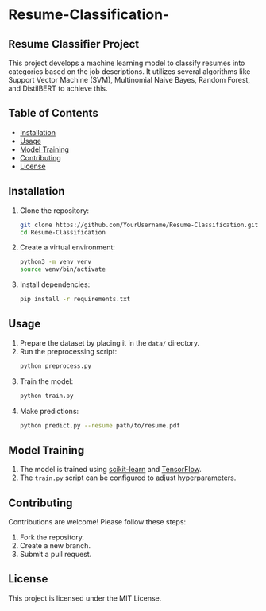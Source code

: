 # Resume-Classification-
## Resume Classifier Project
This project develops a machine learning model to classify resumes into categories based on the job descriptions. It utilizes several algorithms like Support Vector Machine (SVM), Multinomial Naive Bayes, Random Forest, and DistilBERT to achieve this.

## Table of Contents
- [Installation](#installation)
- [Usage](#usage)
- [Model Training](#model-training)
- [Contributing](#contributing)
- [License](#license)

## Installation

1. Clone the repository:
    ```bash
    git clone https://github.com/YourUsername/Resume-Classification.git
    cd Resume-Classification
    ```

2. Create a virtual environment:
    ```bash
    python3 -m venv venv
    source venv/bin/activate
    ```

3. Install dependencies:
    ```bash
    pip install -r requirements.txt
    ```

## Usage

1. Prepare the dataset by placing it in the `data/` directory.
2. Run the preprocessing script:
    ```bash
    python preprocess.py
    ```
3. Train the model:
    ```bash
    python train.py
    ```
4. Make predictions:
    ```bash
    python predict.py --resume path/to/resume.pdf
    ```

## Model Training

1. The model is trained using [scikit-learn](https://scikit-learn.org/) and [TensorFlow](https://www.tensorflow.org/).
2. The `train.py` script can be configured to adjust hyperparameters.

## Contributing

Contributions are welcome! Please follow these steps:
1. Fork the repository.
2. Create a new branch.
3. Submit a pull request.

## License

This project is licensed under the MIT License.
